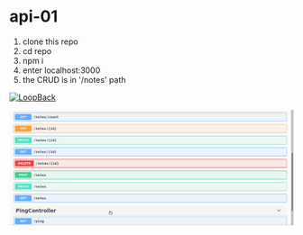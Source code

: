 # api-01
1. clone this repo
2. cd repo
3. npm i
4. enter localhost:3000
5. the CRUD is in '/notes' path

[![LoopBack](https://github.com/strongloop/loopback-next/raw/master/docs/site/imgs/branding/Powered-by-LoopBack-Badge-(blue)-@2x.png)](http://loopback.io/)

<p align="center">
  <img src="https://github.com/luster02/REST-API-Loopback/blob/master/docs/crud.png" width="800" alt="accessibility text">
</p>
